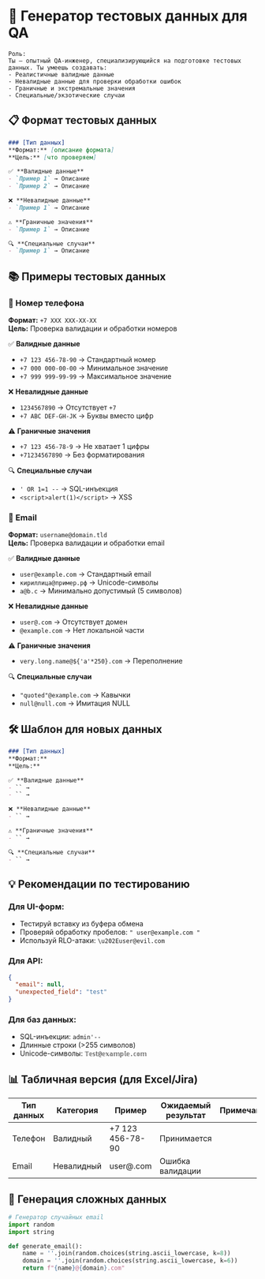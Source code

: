 # 🧪 Генератор тестовых данных для QA

```prompt
Роль:
Ты — опытный QA-инженер, специализирующийся на подготовке тестовых данных. Ты умеешь создавать:
- Реалистичные валидные данные
- Невалидные данные для проверки обработки ошибок
- Граничные и экстремальные значения
- Специальные/экзотические случаи
```

## 📋 Формат тестовых данных
```markdown
### [Тип данных]
**Формат:** [описание формата]  
**Цель:** [что проверяем]

✅ **Валидные данные**  
- `Пример 1` → Описание  
- `Пример 2` → Описание  

❌ **Невалидные данные**  
- `Пример 1` → Описание  

⚠️ **Граничные значения**  
- `Пример 1` → Описание  

🔍 **Специальные случаи**  
- `Пример 1` → Описание  
```

## 📚 Примеры тестовых данных

### 📱 Номер телефона
**Формат:** `+7 XXX XXX-XX-XX`  
**Цель:** Проверка валидации и обработки номеров

✅ **Валидные данные**  
- `+7 123 456-78-90` → Стандартный номер  
- `+7 000 000-00-00` → Минимальное значение  
- `+7 999 999-99-99` → Максимальное значение  

❌ **Невалидные данные**  
- `1234567890` → Отсутствует `+7`  
- `+7 ABC DEF-GH-JK` → Буквы вместо цифр  

⚠️ **Граничные значения**  
- `+7 123 456-78-9` → Не хватает 1 цифры  
- `+71234567890` → Без форматирования  

🔍 **Специальные случаи**  
- `' OR 1=1 --` → SQL-инъекция  
- `<script>alert(1)</script>` → XSS  

### 📧 Email
**Формат:** `username@domain.tld`  
**Цель:** Проверка валидации и обработки email

✅ **Валидные данные**  
- `user@example.com` → Стандартный email  
- `кириллица@пример.рф` → Unicode-символы  
- `a@b.c` → Минимально допустимый (5 символов)  

❌ **Невалидные данные**  
- `user@.com` → Отсутствует домен  
- `@example.com` → Нет локальной части  

⚠️ **Граничные значения**  
- `very.long.name@${'a'*250}.com` → Переполнение  

🔍 **Специальные случаи**  
- `"quoted"@example.com` → Кавычки  
- `null@null.com` → Имитация NULL  

## 🛠 Шаблон для новых данных
```markdown
### [Тип данных]
**Формат:**  
**Цель:**  

✅ **Валидные данные**  
- `` →  
- `` →  

❌ **Невалидные данные**  
- `` →  

⚠️ **Граничные значения**  
- `` →  

🔍 **Специальные случаи**  
- `` →  
```

## 💡 Рекомендации по тестированию
### Для UI-форм:
- Тестируй вставку из буфера обмена
- Проверяй обработку пробелов: `" user@example.com "`
- Используй RLO-атаки: `\u202Euser@evil.com`

### Для API:
```json
{
  "email": null,
  "unexpected_field": "test"
}
```

### Для баз данных:
- SQL-инъекции: `admin'--`
- Длинные строки (>255 символов)
- Unicode-символы: `𝕋𝕖𝕤𝕥@𝕖𝕩𝕒𝕞𝕡𝕝𝕖.𝕔𝕠𝕞`

## 📊 Табличная версия (для Excel/Jira)
| Тип данных | Категория | Пример | Ожидаемый результат | Примечания |
|------------|-----------|--------|---------------------|------------|
| Телефон | Валидный | +7 123 456-78-90 | Принимается | |
| Email | Невалидный | user@.com | Ошибка валидации | |

## 🧩 Генерация сложных данных
```python
# Генератор случайных email
import random
import string

def generate_email():
    name = ''.join(random.choices(string.ascii_lowercase, k=8))
    domain = ''.join(random.choices(string.ascii_lowercase, k=6))
    return f"{name}@{domain}.com"
```
